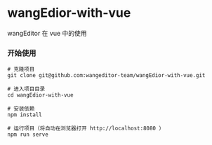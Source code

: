 # wangEdior-with-vue
wangEditor 在 vue 中的使用


### 开始使用

```
# 克隆项目
git clone git@github.com:wangeditor-team/wangEdior-with-vue.git

# 进入项目目录
cd wangEdior-with-vue

# 安装依赖
npm install

# 运行项目（将自动在浏览器打开 http://localhost:8080 ）
npm run serve
```